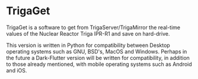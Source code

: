 # TrigaGet

TrigaGet is a software to get from TrigaServer/TrigaMirror the real-time values of the Nuclear Reactor Triga IPR-R1 and save on hard-drive.

This version is written in Python for compatibility between Desktop operating systems such as GNU, BSD's, MacOS and Windows. Perhaps in the future a Dark-Flutter version will be written for compatibility, in addition to those already mentioned, with mobile operating systems such as Android and iOS.
